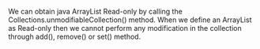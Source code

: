 We can obtain java ArrayList Read-only by calling the
Collections.unmodifiableCollection() method. When we define an ArrayList
as Read-only then we cannot perform any modification in the collection
through add(), remove() or set() method.